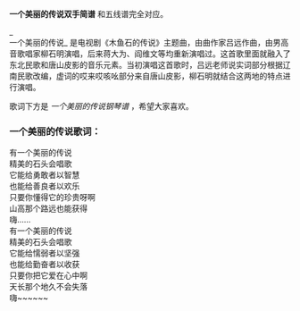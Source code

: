 

**一个美丽的传说双手简谱** 和五线谱完全对应。

_  
一个美丽的传说_
是电视剧《木鱼石的传说》主题曲，由曲作家吕远作曲，由男高音歌唱家柳石明演唱，后来蒋大为、阎维文等均重新演唱过。这首歌里面就融入了东北民歌和唐山皮影的音乐元素。当初演唱这首歌时，吕远老师说实词部分根据辽南民歌改编，虚词的哎来哎咳吆部分来自唐山皮影，柳石明就结合这两地的特点进行演唱。

  
歌词下方是 _一个美丽的传说钢琴谱_ ，希望大家喜欢。

### 一个美丽的传说歌词：

有一个美丽的传说  
精美的石头会唱歌  
它能给勇敢者以智慧  
也能给善良者以欢乐  
只要你懂得它的珍贵呀啊  
山高那个路远也能获得  
嗨……  
有一个美丽的传说  
精美的石头会唱歌  
它能给懦弱者以坚强  
也能给勤奋者以收获  
只要你把它爱在心中啊  
天长那个地久不会失落  
嗨~~~~~~

